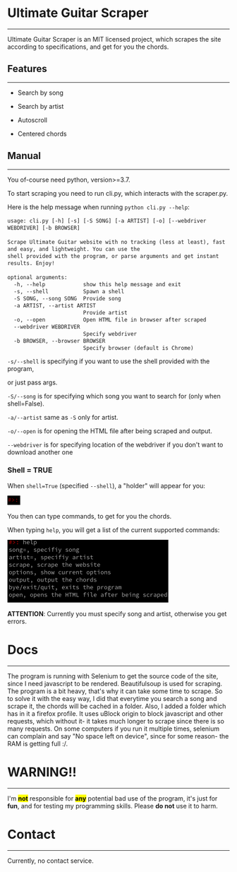# **Ultimate Guitar Scraper**

---

Ultimate Guitar Scraper is an MIT licensed project, which scrapes the site according to specifications, and get for you the chords.

## Features

---

- Search by song

- Search by artist

- Autoscroll 

- Centered chords

## Manual

---

You of-course need python, version>=3.7.

To start scraping you need to run cli.py, which interacts with the scraper.py.

Here is the help message when running `python cli.py --help`:

```
usage: cli.py [-h] [-s] [-S SONG] [-a ARTIST] [-o] [--webdriver WEBDRIVER] [-b BROWSER]

Scrape Ultimate Guitar website with no tracking (less at least), fast and easy, and lightweight. You can use the
shell provided with the program, or parse arguments and get instant results. Enjoy!

optional arguments:
  -h, --help            show this help message and exit
  -s, --shell           Spawn a shell
  -S SONG, --song SONG  Provide song
  -a ARTIST, --artist ARTIST
                        Provide artist
  -o, --open            Open HTML file in browser after scraped
  --webdriver WEBDRIVER
                        Specify webdriver
  -b BROWSER, --browser BROWSER
                        Specify browser (default is Chrome)
```

`-s/--shell` is specifying if you want to use the shell provided with the program,

or just pass args.

`-S/--song` is for specifying which song you want to search for (only when shell=False). 

`-a/--artist` same as `-S` only for artist.

`-o/--open` is for opening the HTML file after being scraped and output.

`--webdriver` is for specifying location of the webdriver if you don't want to download another one

### Shell = TRUE

When `shell=True` (specified `--shell`), a "holder" will appear for you:

![holder.png](assets/holder.png)

You then can type commands, to get for you the chords.

When typing `help`, you will get a list of the current supported commands:

![help_msg.png](assets/help_msg.png)

**ATTENTION**: Currently you must specify song and artist, otherwise you get errors.

# Docs

---

The program is running with Selenium to get the source code of the site, since I need javascript to be rendered.
Beautifulsoup is used for scraping.
The program is a bit heavy, that's why it can take some time to scrape.
So to solve it with the easy way, I did that everytime you search a song and scrape it, the chords will be cached in a folder.
Also, I added a folder which has in it a firefox profile. It uses uBlock origin to block javascript and other requests, which without it- it takes much longer to scrape since there is so many requests.
On some computers if you run it multiple times, selenium can complain and say "No space left on device", since for some reason- the RAM is getting full :/.

# WARNING!!

---

I'm **<mark>not</mark>** responsible for **<mark>any</mark>** potential bad use of the program, it's just for **fun**, and for testing my programming skills. Please **do not** use it to harm.

# Contact

---

Currently, no contact service.
